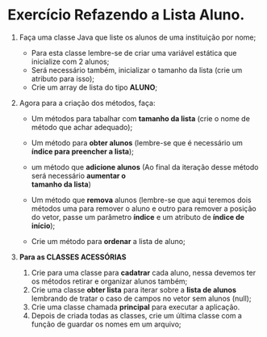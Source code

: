 # Exercício Refazendo a Lista Aluno.

1) Faça uma classe Java que liste os alunos de uma instituição por nome;  
   * Para esta classe lembre-se de criar uma variável estática que inicialize com 2 alunos;  
   * Será necessário também, inicializar o tamanho da lista (crie um atributo para isso);
   * Crie um array de lista do tipo **ALUNO**;  
  
2) Agora para a criação dos métodos, faça:  
   * Um métodos para tabalhar com **tamanho da lista** (crie o nome de método que achar adequado);  
   * Um método para **obter alunos** (lembre-se que é necessário um **índice para preencher a lista**);
   * um método que **adicione alunos** (Ao final da iteração desse método será necessário **aumentar o**   
      **tamanho da lista**)  
  
   * Um método que **remova** alunos (lembre-se que aqui teremos dois métodos uma para remover o aluno
     e outro para remover a posição do vetor, passe um parâmetro **índice** e um atributo de
     **índice de início**);  
   * Crie um método para **ordenar** a lista de aluno;  
  
3) **Para as CLASSES ACESSÓRIAS**
   1) Crie para uma classe para **cadatrar** cada aluno, nessa devemos ter os métodos retirar e organizar
     alunos também;  
   2) Crie uma classe **obter lista** para iterar sobre a **lista de alunos** lembrando de tratar o caso 
   de campos no vetor sem alunos (null);  
   3) Crie uma classe chamada **principal** para executar a aplicação.
   4) Depois de criada todas as classes, crie um última classe com a função de guardar os nomes em um arquivo;
